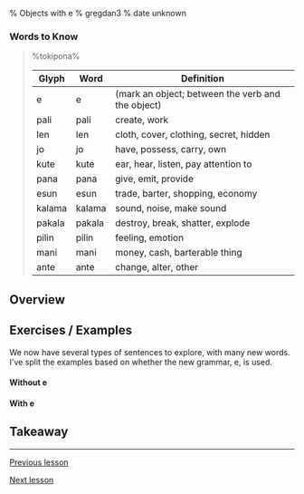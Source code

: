 % Objects with e
% gregdan3
% date unknown

### Words to Know

> %tokipona%
>
> | Glyph  | Word   | Definition                                        |
> | ------ | ------ | ------------------------------------------------- |
> | e      | e      | (mark an object; between the verb and the object) |
> | pali   | pali   | create, work                                      |
> | len    | len    | cloth, cover, clothing, secret, hidden            |
> | jo     | jo     | have, possess, carry, own                         |
> | kute   | kute   | ear, hear, listen, pay attention to               |
> | pana   | pana   | give, emit, provide                               |
> | esun   | esun   | trade, barter, shopping, economy                  |
> | kalama | kalama | sound, noise, make sound                          |
> | pakala | pakala | destroy, break, shatter, explode                  |
> | pilin  | pilin  | feeling, emotion                                  |
> | mani   | mani   | money, cash, barterable thing                     |
> | ante   | ante   | change, alter, other                              |

## Overview

## Exercises / Examples

We now have several types of sentences to explore, with many new words. I've split the examples based on whether the new grammar, e, is used.

#### Without e

#### With e

## Takeaway

---

[Previous lesson](./li.html)

[Next lesson](./ona-ni.html)
